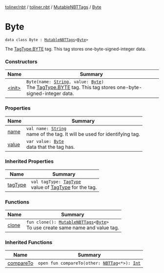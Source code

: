 [toliner/nbt](../../../index.md) / [toliner.nbt](../../index.md) / [MutableNBTTags](../index.md) / [Byte](./index.md)

# Byte

`data class Byte : `[`MutableNBTTags`](../index.md)`<`[`Byte`](https://kotlinlang.org/api/latest/jvm/stdlib/kotlin/-byte/index.html)`>`

The [TagType.BYTE](../../-tag-type/-b-y-t-e.md) tag.
This tag stores one-byte-signed-integer data.

### Constructors

| Name | Summary |
|---|---|
| [&lt;init&gt;](-init-.md) | `Byte(name: `[`String`](https://kotlinlang.org/api/latest/jvm/stdlib/kotlin/-string/index.html)`, value: `[`Byte`](https://kotlinlang.org/api/latest/jvm/stdlib/kotlin/-byte/index.html)`)`<br>The [TagType.BYTE](../../-tag-type/-b-y-t-e.md) tag. This tag stores one-byte-signed-integer data. |

### Properties

| Name | Summary |
|---|---|
| [name](name.md) | `val name: `[`String`](https://kotlinlang.org/api/latest/jvm/stdlib/kotlin/-string/index.html)<br>name of the tag. It will be used for identifying tag. |
| [value](value.md) | `var value: `[`Byte`](https://kotlinlang.org/api/latest/jvm/stdlib/kotlin/-byte/index.html)<br>data that the tag has. |

### Inherited Properties

| Name | Summary |
|---|---|
| [tagType](../tag-type.md) | `val tagType: `[`TagType`](../../-tag-type/index.md)<br>value of [TagType](../../-tag-type/index.md) for the tag. |

### Functions

| Name | Summary |
|---|---|
| [clone](clone.md) | `fun clone(): `[`MutableNBTTags`](../index.md)`<`[`Byte`](https://kotlinlang.org/api/latest/jvm/stdlib/kotlin/-byte/index.html)`>`<br>To use create same name and value tag. |

### Inherited Functions

| Name | Summary |
|---|---|
| [compareTo](../compare-to.md) | `open fun compareTo(other: `[`NBTTag`](../../-n-b-t-tag/index.md)`<*>): `[`Int`](https://kotlinlang.org/api/latest/jvm/stdlib/kotlin/-int/index.html) |
